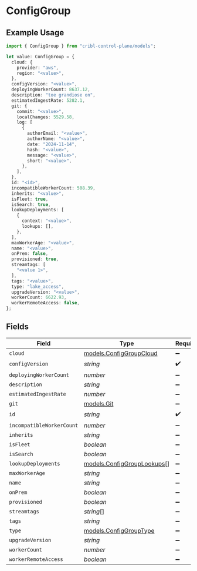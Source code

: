 # ConfigGroup

## Example Usage

```typescript
import { ConfigGroup } from "cribl-control-plane/models";

let value: ConfigGroup = {
  cloud: {
    provider: "aws",
    region: "<value>",
  },
  configVersion: "<value>",
  deployingWorkerCount: 8637.12,
  description: "toe grandiose on",
  estimatedIngestRate: 5282.1,
  git: {
    commit: "<value>",
    localChanges: 5529.58,
    log: [
      {
        authorEmail: "<value>",
        authorName: "<value>",
        date: "2024-11-14",
        hash: "<value>",
        message: "<value>",
        short: "<value>",
      },
    ],
  },
  id: "<id>",
  incompatibleWorkerCount: 508.39,
  inherits: "<value>",
  isFleet: true,
  isSearch: true,
  lookupDeployments: [
    {
      context: "<value>",
      lookups: [],
    },
  ],
  maxWorkerAge: "<value>",
  name: "<value>",
  onPrem: false,
  provisioned: true,
  streamtags: [
    "<value 1>",
  ],
  tags: "<value>",
  type: "lake_access",
  upgradeVersion: "<value>",
  workerCount: 6622.93,
  workerRemoteAccess: false,
};
```

## Fields

| Field                                                          | Type                                                           | Required                                                       | Description                                                    |
| -------------------------------------------------------------- | -------------------------------------------------------------- | -------------------------------------------------------------- | -------------------------------------------------------------- |
| `cloud`                                                        | [models.ConfigGroupCloud](../models/configgroupcloud.md)       | :heavy_minus_sign:                                             | N/A                                                            |
| `configVersion`                                                | *string*                                                       | :heavy_check_mark:                                             | N/A                                                            |
| `deployingWorkerCount`                                         | *number*                                                       | :heavy_minus_sign:                                             | N/A                                                            |
| `description`                                                  | *string*                                                       | :heavy_minus_sign:                                             | N/A                                                            |
| `estimatedIngestRate`                                          | *number*                                                       | :heavy_minus_sign:                                             | N/A                                                            |
| `git`                                                          | [models.Git](../models/git.md)                                 | :heavy_minus_sign:                                             | N/A                                                            |
| `id`                                                           | *string*                                                       | :heavy_check_mark:                                             | N/A                                                            |
| `incompatibleWorkerCount`                                      | *number*                                                       | :heavy_minus_sign:                                             | N/A                                                            |
| `inherits`                                                     | *string*                                                       | :heavy_minus_sign:                                             | N/A                                                            |
| `isFleet`                                                      | *boolean*                                                      | :heavy_minus_sign:                                             | N/A                                                            |
| `isSearch`                                                     | *boolean*                                                      | :heavy_minus_sign:                                             | N/A                                                            |
| `lookupDeployments`                                            | [models.ConfigGroupLookups](../models/configgrouplookups.md)[] | :heavy_minus_sign:                                             | N/A                                                            |
| `maxWorkerAge`                                                 | *string*                                                       | :heavy_minus_sign:                                             | N/A                                                            |
| `name`                                                         | *string*                                                       | :heavy_minus_sign:                                             | N/A                                                            |
| `onPrem`                                                       | *boolean*                                                      | :heavy_minus_sign:                                             | N/A                                                            |
| `provisioned`                                                  | *boolean*                                                      | :heavy_minus_sign:                                             | N/A                                                            |
| `streamtags`                                                   | *string*[]                                                     | :heavy_minus_sign:                                             | N/A                                                            |
| `tags`                                                         | *string*                                                       | :heavy_minus_sign:                                             | N/A                                                            |
| `type`                                                         | [models.ConfigGroupType](../models/configgrouptype.md)         | :heavy_minus_sign:                                             | N/A                                                            |
| `upgradeVersion`                                               | *string*                                                       | :heavy_minus_sign:                                             | N/A                                                            |
| `workerCount`                                                  | *number*                                                       | :heavy_minus_sign:                                             | N/A                                                            |
| `workerRemoteAccess`                                           | *boolean*                                                      | :heavy_minus_sign:                                             | N/A                                                            |